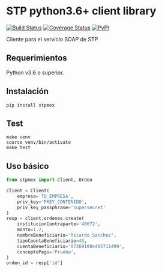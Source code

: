 # STP python3.6+ client library

[![Build Status](https://travis-ci.com/cuenca-mx/stpmex-python.svg?branch=master)](https://travis-ci.com/cuenca-mx/stpmex-python)
[![Coverage Status](https://coveralls.io/repos/github/cuenca-mx/stpmex-python/badge.svg?branch=master)](https://coveralls.io/github/cuenca-mx/stpmex-python?branch=master)
[![PyPI](https://img.shields.io/pypi/v/stpmex.svg)](https://pypi.org/project/stpmex/)

Cliente para el servicio SOAP de STP


## Requerimientos

Python v3.6 o superior.

## Instalación

```
pip install stpmex
```

## Test

```
make venv
source venv/bin/activate
make test
```

## Uso básico

```python
from stpmex import Client, Orden

client = Client(
    empresa='TU_EMPRESA',
    priv_key='PKEY_CONTENIDO',
    priv_key_passphrase='supersecret'
)
resp = client.ordenes.create(
    institucionContraparte='40072',
    monto=1.2,
    nombreBeneficiario='Ricardo Sanchez',
    tipoCuentaBeneficiario=40,
    cuentaBeneficiario='072691004495711499',
    conceptoPago='Prueba',
)
orden_id = resp['id']
```
